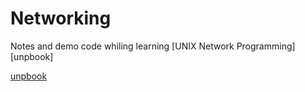 # Networking

Notes and demo code whiling learning [UNIX Network Programming][unpbook]


[unpbook](http://unpbook.com/)
